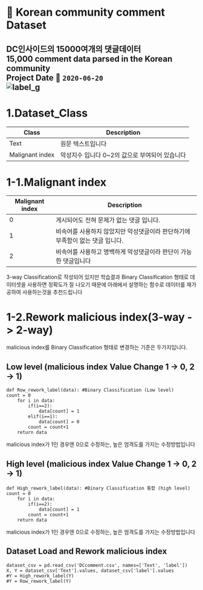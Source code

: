 # :scroll: Korean community comment Dataset  

DC인사이드의 15000여개의 댓글데이터  
15,000 comment data parsed in the Korean community  
Project Date :calendar: `2020-06-20`  
![label_g](https://user-images.githubusercontent.com/55491354/86750801-2d314180-c079-11ea-9c73-2d3b6876393b.png)
----
# 1.Dataset_Class
Class | Description
---- | ---- 
Text | 원문 텍스트입니다
Malignant index | 악성지수 입니다 0~2의 값으로 부여되어 있습니다

# 1-1.Malignant index
Malignant index | Description
---- | ---- 
0 | 게시되어도 전혀 문제가 없는 댓글 입니다.
1 | 비속어를 사용하지 않았지만 악성댓글이라 판단하기에 부족함이 없는 댓글 입니다.
2 | 비속어를 사용하고 명백하게 악성댓글이라 판단이 가능한 댓글입니다

3-way Classification로 작성되어 있지만
학습결과 Binary Classification 형태로 데이터셋을 사용하면 정확도가 잘 나오기 때문에
아래에서 설명하는 함수로 데이터를 재가공하여 사용하는것을 추천드립니다

# 1-2.Rework malicious index(3-way -> 2-way)
malicious index를 Binary Classification 형태로 변경하는 기준은 두가지입니다.

## Low level (malicious index Value Change 1 -> 0, 2 -> 1)
```
def Row_rework_label(data): #Binary Classification (Low level)  
count = 0
    for i in data:
        if(i==2):
            data[count] = 1
        elif(i==1):
            data[count] = 0
        count = count+1
    return data
````
malicious index가 1인 경우엔 0으로 수정하는, 높은 엄격도를 가지는 수정방법입니다

## High level (malicious index Value Change 1 -> 0, 2 -> 1)
```
def High_rework_label(data): #Binary Classification 통합 (high level) 
count = 0
    for i in data:
        if(i==2):
            data[count] = 1
        count = count+1
    return data
````
malicious index가 1인 경우엔 0으로 수정하는, 높은 엄격도를 가지는 수정방법입니다  
## Dataset Load and Rework malicious index
````
dataset_csv = pd.read_csv('DCcomment.csv', names=['Text', 'label'])
X, Y = dataset_csv['Text'].values, dataset_csv['label'].values
#Y = High_rework_label(Y)
#Y = Row_rework_label(Y)
````

